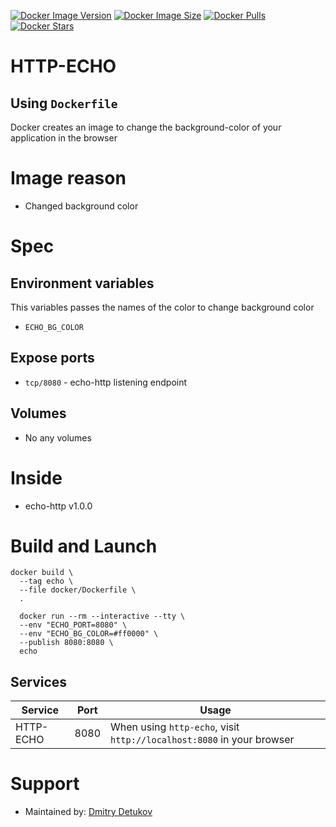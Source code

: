 [![Docker Image Version](https://img.shields.io/docker/v/thedetukov/echo-http?sort=date&label=Version)](https://hub.docker.com/r/thedetukov/echo-http/tags)
[![Docker Image Size](https://img.shields.io/docker/image-size/thedetukov/echo-http?label=Image%20Size)](https://hub.docker.com/r/thedetukov/echo-http/tags)
[![Docker Pulls](https://img.shields.io/docker/pulls/thedetukov/echo-http?label=Pulls)](https://hub.docker.com/r/thedetukov/echo-http)
[![Docker Stars](https://img.shields.io/docker/stars/thedetukov/echo-http?label=Docker%20Stars)](https://hub.docker.com/r/thedetukov/echo-http)

# HTTP-ECHO

## Using `Dockerfile`

Docker creates an image to change the background-color of your application in the browser

# Image reason

* Changed background color

# Spec

## Environment variables

This variables passes the names of the color to change background color

* `ECHO_BG_COLOR`

## Expose ports

* `tcp/8080` - echo-http listening endpoint

## Volumes

* No any volumes

# Inside

* echo-http v1.0.0

# Build and Launch

```shell
docker build \
  --tag echo \
  --file docker/Dockerfile \
  .

  docker run --rm --interactive --tty \
  --env "ECHO_PORT=8080" \
  --env "ECHO_BG_COLOR=#ff0000" \
  --publish 8080:8080 \
  echo
```

## Services

Service     | Port | Usage
------------|------|------
HTTP-ECHO   | 8080 | When using `http-echo`, visit `http://localhost:8080` in your browser

# Support

* Maintained by: [Dmitry Detukov](https://detukov.name/)
